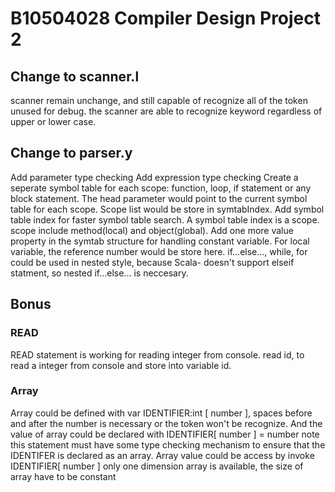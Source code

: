 # B10504028 Compiler Design Project 2
## Change to scanner.l
scanner remain unchange, and still capable of recognize all of the token unused for debug.
the scanner are able to recognize keyword regardless of upper or lower case.
## Change to parser.y
Add parameter type checking
Add expression type checking
Create a seperate symbol table for each scope: function, loop, if statement or any block statement. The head parameter would point to the current symbol table for each scope. Scope list would be store in symtabIndex.
Add symbol table index for faster symbol table search.
A symbol table index is a scope. scope include method(local) and object(global).
Add one more value property in the symtab structure for handling constant variable. For local variable, the reference number would be store here.
if...else..., while, for could be used in nested style, because Scala- doesn't support elseif statment, so nested if...else... is neccesary.

## Bonus
### READ
READ statement is working for reading integer from console. read id, to read a integer from console and store into variable id.
### Array
Array could be defined with var IDENTIFIER:int [ number ], spaces before and after the number is necessary or the token won't be recognize.
And the value of array could be declared with
IDENTIFIER[ number ] = number
note this statement must have some type checking mechanism to ensure that the IDENTIFER is declared as an array.
Array value could be access by invoke IDENTIFIER[ number ]
only one dimension array is available, the size of array have to be constant